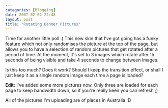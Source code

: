 ```yaml
---
categories: [Blogging]
date: 2007-02-02 22:48
layout: post
title: "Rotating Banner Pictures"
---
```

Time for another little poll :) This new skin that I've got going has a funky feature which not only randomises the picture at the top of the page, but allows you to have a selection of random pictures that get rotated after a period of time. At the moment, it's set to 3 images which rotate after 15 seconds of being visible and take 4 seconds to change between images.

Is this too much? Does it work? Should I keep the transition effect, or shall I just keep it as a single random image each time a page is loaded?

<strong>Edit:</strong> I've added some more pictures now. Only three are loaded for each page to keep bandwidth down, so if you're really keen you can refresh ;)

All of the pictures I'm uploading are of places in Australia :D
